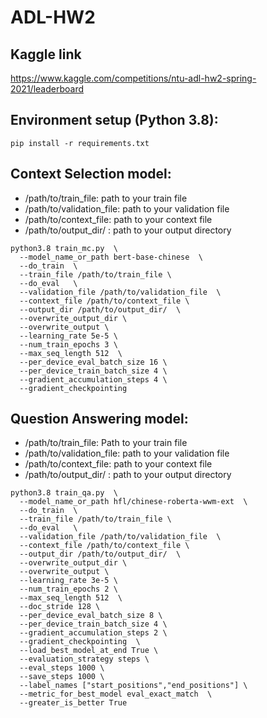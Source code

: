 # ADL-HW2
## Kaggle link
https://www.kaggle.com/competitions/ntu-adl-hw2-spring-2021/leaderboard
## Environment setup (Python 3.8):
```
pip install -r requirements.txt
```

## Context Selection model:
* /path/to/train_file: path to your train file
* /path/to/validation_file: path to your validation file
* /path/to/context_file: path to your context file
* /path/to/output_dir/ : path to your output directory
```
python3.8 train_mc.py  \
  --model_name_or_path bert-base-chinese  \
  --do_train  \
  --train_file /path/to/train_file \
  --do_eval   \
  --validation_file /path/to/validation_file  \
  --context_file /path/to/context_file \
  --output_dir /path/to/output_dir/  \
  --overwrite_output_dir \
  --overwrite_output \
  --learning_rate 5e-5 \
  --num_train_epochs 3 \
  --max_seq_length 512  \
  --per_device_eval_batch_size 16 \
  --per_device_train_batch_size 4 \
  --gradient_accumulation_steps 4 \
  --gradient_checkpointing
```
## Question Answering model:
* /path/to/train_file: Path to your train file
* /path/to/validation_file: path to your validation file
* /path/to/context_file: path to your context file
* /path/to/output_dir/ : path to your output directory
```
python3.8 train_qa.py  \
  --model_name_or_path hfl/chinese-roberta-wwm-ext  \
  --do_train  \
  --train_file /path/to/train_file \
  --do_eval   \
  --validation_file /path/to/validation_file  \
  --context_file /path/to/context_file \
  --output_dir /path/to/output_dir/  \
  --overwrite_output_dir \
  --overwrite_output \
  --learning_rate 3e-5 \
  --num_train_epochs 2 \
  --max_seq_length 512  \
  --doc_stride 128 \
  --per_device_eval_batch_size 8 \
  --per_device_train_batch_size 4 \
  --gradient_accumulation_steps 2 \
  --gradient_checkpointing  \
  --load_best_model_at_end True \
  --evaluation_strategy steps \
  --eval_steps 1000 \
  --save_steps 1000 \
  --label_names ["start_positions","end_positions"] \
  --metric_for_best_model eval_exact_match  \
  --greater_is_better True
```
